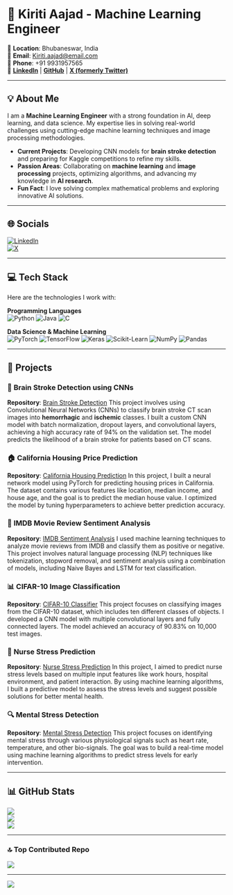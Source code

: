 # 🌟 **Kiriti Aajad - Machine Learning Engineer**  
📍 **Location**: Bhubaneswar, India  
📧 **Email**: Kiriti.aajad@email.com  
📱 **Phone**: +91 9931957565  
🔗 **[LinkedIn](https://www.linkedin.com/in/kiriti-aajad-7894101aa/)** | **[GitHub](https://github.com/Kiritiaajd)** | **[X (formerly Twitter)](https://x.com/kiriti_aajad)**  

---

## 💡 **About Me**  
I am a **Machine Learning Engineer** with a strong foundation in AI, deep learning, and data science. My expertise lies in solving real-world challenges using cutting-edge machine learning techniques and image processing methodologies.  

- **Current Projects**: Developing CNN models for **brain stroke detection** and preparing for Kaggle competitions to refine my skills.  
- **Passion Areas**: Collaborating on **machine learning** and **image processing** projects, optimizing algorithms, and advancing my knowledge in **AI research**.  
- **Fun Fact**: I love solving complex mathematical problems and exploring innovative AI solutions.

---

## 🌐 **Socials**  
[![LinkedIn](https://img.shields.io/badge/LinkedIn-%230077B5.svg?style=for-the-badge&logo=linkedin&logoColor=white)](https://www.linkedin.com/in/kiriti-aajad-7894101aa/)  
[![X](https://img.shields.io/badge/X-black.svg?style=for-the-badge&logo=X&logoColor=white)](https://x.com/kiriti_aajad)

---

## 💻 **Tech Stack**  
Here are the technologies I work with:  

**Programming Languages**  
![Python](https://img.shields.io/badge/python-%2314354C.svg?style=for-the-badge&logo=python&logoColor=white) ![Java](https://img.shields.io/badge/java-%23ED8B00.svg?style=for-the-badge&logo=openjdk&logoColor=white) ![C](https://img.shields.io/badge/c-%2300599C.svg?style=for-the-badge&logo=c&logoColor=white)

**Data Science & Machine Learning**  
![PyTorch](https://img.shields.io/badge/PyTorch-%23EE4C2C.svg?style=for-the-badge&logo=PyTorch&logoColor=white) ![TensorFlow](https://img.shields.io/badge/TensorFlow-%23FF6F00.svg?style=for-the-badge&logo=TensorFlow&logoColor=white) ![Keras](https://img.shields.io/badge/Keras-%23D00000.svg?style=for-the-badge&logo=Keras&logoColor=white) ![Scikit-Learn](https://img.shields.io/badge/scikit--learn-%23F7931E.svg?style=for-the-badge&logo=scikit-learn&logoColor=white) ![NumPy](https://img.shields.io/badge/numpy-%23013243.svg?style=for-the-badge&logo=numpy&logoColor=white) ![Pandas](https://img.shields.io/badge/pandas-%23150458.svg?style=for-the-badge&logo=pandas&logoColor=white)

---

## 💼 **Projects**  

### 🧠 **Brain Stroke Detection using CNNs**
**Repository**: [Brain Stroke Detection](https://github.com/Kiritiaajd/Brain-Stroke-Detection)
This project involves using Convolutional Neural Networks (CNNs) to classify brain stroke CT scan images into **hemorrhagic** and **ischemic** classes. I built a custom CNN model with batch normalization, dropout layers, and convolutional layers, achieving a high accuracy rate of 94% on the validation set. The model predicts the likelihood of a brain stroke for patients based on CT scans.

### 🏠 **California Housing Price Prediction**
**Repository**: [California Housing Prediction](https://github.com/Kiritiaajd/California-Housing-Prediction)
In this project, I built a neural network model using PyTorch for predicting housing prices in California. The dataset contains various features like location, median income, and house age, and the goal is to predict the median house value. I optimized the model by tuning hyperparameters to achieve better prediction accuracy.

### 💬 **IMDB Movie Review Sentiment Analysis**
**Repository**: [IMDB Sentiment Analysis](https://github.com/Kiritiaajd/IMDB-Sentiment-Analysis)
I used machine learning techniques to analyze movie reviews from IMDB and classify them as positive or negative. This project involves natural language processing (NLP) techniques like tokenization, stopword removal, and sentiment analysis using a combination of models, including Naive Bayes and LSTM for text classification.

### 📊 **CIFAR-10 Image Classification**
**Repository**: [CIFAR-10 Classifier](https://github.com/Kiritiaajd/CIFAR-10-Classifier)
This project focuses on classifying images from the CIFAR-10 dataset, which includes ten different classes of objects. I developed a CNN model with multiple convolutional layers and fully connected layers. The model achieved an accuracy of 90.83% on 10,000 test images.

### 🏥 **Nurse Stress Prediction**
**Repository**: [Nurse Stress Prediction](https://github.com/Kiritiaajd/Nurse-Stress-Prediction)
In this project, I aimed to predict nurse stress levels based on multiple input features like work hours, hospital environment, and patient interaction. By using machine learning algorithms, I built a predictive model to assess the stress levels and suggest possible solutions for better mental health.

### 🔍 **Mental Stress Detection**
**Repository**: [Mental Stress Detection](https://github.com/Kiritiaajd/Mental-Stress-Detection)
This project focuses on identifying mental stress through various physiological signals such as heart rate, temperature, and other bio-signals. The goal was to build a real-time model using machine learning algorithms to predict stress levels for early intervention.

---

## 📊 **GitHub Stats**  
![](https://github-readme-stats.vercel.app/api?username=Kiritiaajd&theme=dark&hide_border=false&include_all_commits=false&count_private=false)  
![](https://github-readme-streak-stats.herokuapp.com/?user=Kiritiaajd&theme=dark&hide_border=false)  
![](https://github-readme-stats.vercel.app/api/top-langs/?username=Kiritiaajd&langs_count=8&theme=dark&hide_border=false&layout=compact&hide=Tcl,Cython&custom_title=Most%20Used%20Languages)

---

### 🔝 **Top Contributed Repo**  
![](https://github-contributor-stats.vercel.app/api?username=Kiritiaajd&limit=5&theme=dark&combine_all_yearly_contributions=true)

---

[![](https://visitcount.itsvg.in/api?id=Kiritiaajd&icon=0&color=0)](https://visitcount.itsvg.in)
